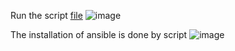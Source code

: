 Run the script [file](https://github.com/khanhnguyendev/deployment-on-K8s-cluster-using-jenkins/blob/master/ServerSetup/Ansible/ansible.sh)
![image](https://github.com/khanhnguyendev/deployment-on-K8s-cluster-using-jenkins/assets/44081478/3f921794-dfe7-414c-827f-3156f4d1a081)

The installation of ansible is done by script
![image](https://github.com/khanhnguyendev/deployment-on-K8s-cluster-using-jenkins/assets/44081478/3e44c22b-0188-412e-8eeb-7c283b40e144)
